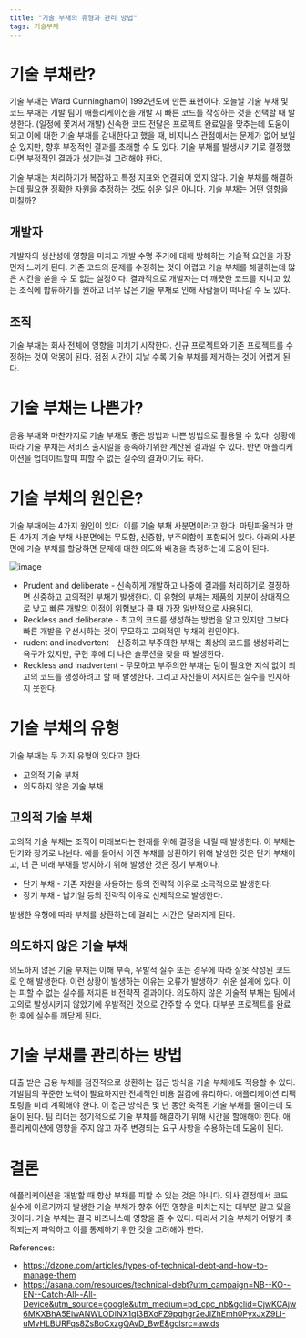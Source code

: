 ```yaml
---
title: "기술 부채의 유형과 관리 방법"
tags: 기술부채
---
```


# 기술 부채란?
기술 부채는 Ward Cunningham이 1992년도에 만든 표현이다. 오늘날 기술 부채 및 코드 부채는 개발 팀이 애플리케이션을 개발 시 빠른 코드를 작성하는 것을 선택할 때 발생한다. (일정에 쫓겨서 개발) 신속한 코드 전달은 프로젝트 완료일을 맞추는데 도움이 되고 이에 대한 기술 부채를 감내한다고 했을 때, 비지니스 관점에서는 문제가 없어 보일 순 있지만, 향후 부정적인 결과를 초래할 수 도 있다. 기술 부채를 발생시키기로 결정했다면 부정적인 결과가 생기는걸 고려해야 한다.

기술 부채는 처리하기가 복잡하고 특정 지표와 연결되어 있지 않다. 기술 부채를 해결하는데 필요한 정확한 자원을 추정하는 것도 쉬운 일은 아니다.
기술 부채는 어떤 영향을 미칠까?

## 개발자
개발자의 생산성에 영향을 미치고 개발 수명 주기에 대해 방해하는 기술적 요인을 가장 먼저 느끼게 된다. 기존 코드의 문제를 수정하는 것이 어렵고 기술 부채를 해결하는데 많은 시간을 쏟을 수 도 없는 실정이다. 결과적으로 개발자는 더 깨끗한 코드를 지니고 있는 조직에 합류하기를 원하고 너무 많은 기술 부채로 인해 사람들이 떠나갈 수 도 있다.

## 조직
기술 부채는 회사 전체에 영향을 미치기 시작한다. 신규 프로젝트와 기존 프로젝트를 수정하는 것이 악몽이 된다. 점점 시간이 지날 수록 기술 부채를 제거하는 것이 어렵게 된다.

# 기술 부채는 나쁜가?
금융 부채와 마찬가지로 기술 부채도 좋은 방법과 나쁜 방법으로 활용될 수 있다.
상황에 따라 기술 부채는 서비스 출시일을 충족하기위한 계산된 결과일 수 있다. 반면 애플리케이션을 업데이트할때 피할 수 없는 실수의 결과이기도 하다.

# 기술 부채의 원인은?
기술 부채에는 4가지 원인이 있다. 이를 기술 부채 사분면이라고 한다. 마틴파울러가 만든 4가지 기술 부채 사분면에는 무모함, 신중함, 부주의함이 포함되어 있다. 아래의 사분면에 기술 부채를 할당하면 문제에 대한 의도와 배경을 측정하는데 도움이 된다.

![image](https://user-images.githubusercontent.com/111643/183459939-38f7eeff-1efa-413c-8c86-67feb8049cf5.png)

* Prudent and deliberate - 신속하게 개발하고 나중에 결과를 처리하기로 결정하면 신중하고 고의적인 부채가 발생한다. 이 유형의 부채는 제품의 지분이 상대적으로 낮고 빠른 개발의 이점이 위험보다 클 때 가장 일반적으로 사용된다.
* Reckless and deliberate - 최고의 코드를 생성하는 방법을 알고 있지만 그보다 빠른 개발을 우선시하는 것이 무모하고 고의적인 부채의 원인이다.
* rudent and inadvertent - 신중하고 부주의한 부채는 최상의 코드를 생성하려는 욕구가 있지만, 구현 후에 더 나은 솔루션을 찾을 때 발생한다.
* Reckless and inadvertent - 무모하고 부주의한 부채는 팀이 필요한 지식 없이 최고의 코드를 생성하려고 할 때 발생한다. 그리고 자신들이 저지르는 실수를 인지하지 못한다.

# 기술 부채의 유형
기술 부채는 두 가지 유형이 있다고 한다.
* 고의적 기술 부채
* 의도하지 않은 기술 부채

## 고의적 기술 부채
고의적 기술 부채는 조직이 미래보다는 현재를 위해 결정을 내릴 때 발생한다. 이 부채는 단기와 장기로 나뉜다. 예를 들어서 이전 부채를 상환하기 위해 발생한 것은 단기 부채이고, 더 큰 미래 부채를 방지하기 위해 발생한 것은 장기 부채이다.

* 단기 부채 - 기존 자원을 사용하는 등의 전략적 이유로 소극적으로 발생한다.
* 장기 부채 - 납기일 등의 전략적 이유로 선제적으로 발생한다.

발생한 유형에 따라 부채를 상환하는데 걸리는 시간은 달라지게 된다.

## 의도하지 않은 기술 부채
의도하지 않은 기술 부채는 이해 부족, 우발적 실수 또는 경우에 따라 잘못 작성된 코드로 인해 발생한다. 이런 상황이 발생하는 이유는 오류가 발생하기 쉬운 설계에 있다. 이는 피할 수 없는 실수를 저지른 비전략적 결과이다.
의도하지 않은 기술적 부채는 팀에서 고의로 발생시키지 않았기에 우발적인 것으로 간주할 수 있다. 대부분 프로젝트를 완료한 후에 실수를 깨닫게 된다.

# 기술 부채를 관리하는 방법
대출 받은 금융 부채를 점진적으로 상환하는 접근 방식을 기술 부채에도 적용할 수 있다. 개발팀의 꾸준한 노력이 필요하지만 전체적인 비용 절감에 유리하다.
애플리케이션 리팩토링을 미리 계획해야 한다. 이 접근 방식은 몇 년 동안 축적된 기술 부채를 줄이는데 도움이 된다.
팀 리더는 정기적으로 기술 부채를 해결하기 위해 시간을 할애해야 한다. 애플리케이션에 영향을 주지 않고 자주 변경되는 요구 사항을 수용하는데 도움이 된다.

# 결론
애플리케이션을 개발할 때 항상 부채를 피할 수 있는 것은 아니다. 의사 결정에서 코드 실수에 이르기까지 발생한 기술 부채가 향후 어떤 영향을 미치는지는 대부분 알고 있을 것이다.
기술 부채는 결국 비즈니스에 영향을 줄 수 있다. 따라서 기술 부채가 어떻게 축적되는지 파악하고 이를 통제하기 위한 것을 고려해야 한다. 

References:
* https://dzone.com/articles/types-of-technical-debt-and-how-to-manage-them
* https://asana.com/resources/technical-debt?utm_campaign=NB--KO--EN--Catch-All--All-Device&utm_source=google&utm_medium=pd_cpc_nb&gclid=CjwKCAjw6MKXBhA5EiwANWLODINX1qI3BXoFZ9pqhgr2eJlZhEmh0PyxJxZ9LI-uMvHLBURFqs8ZsBoCxzgQAvD_BwE&gclsrc=aw.ds
